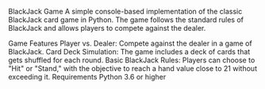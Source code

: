 BlackJack Game
A simple console-based implementation of the classic BlackJack card game in Python. The game follows the standard rules of BlackJack and allows players to compete against the dealer.

Game Features
Player vs. Dealer: Compete against the dealer in a game of BlackJack.
Card Deck Simulation: The game includes a deck of cards that gets shuffled for each round.
Basic BlackJack Rules: Players can choose to "Hit" or "Stand," with the objective to reach a hand value close to 21 without exceeding it.
Requirements
Python 3.6 or higher
